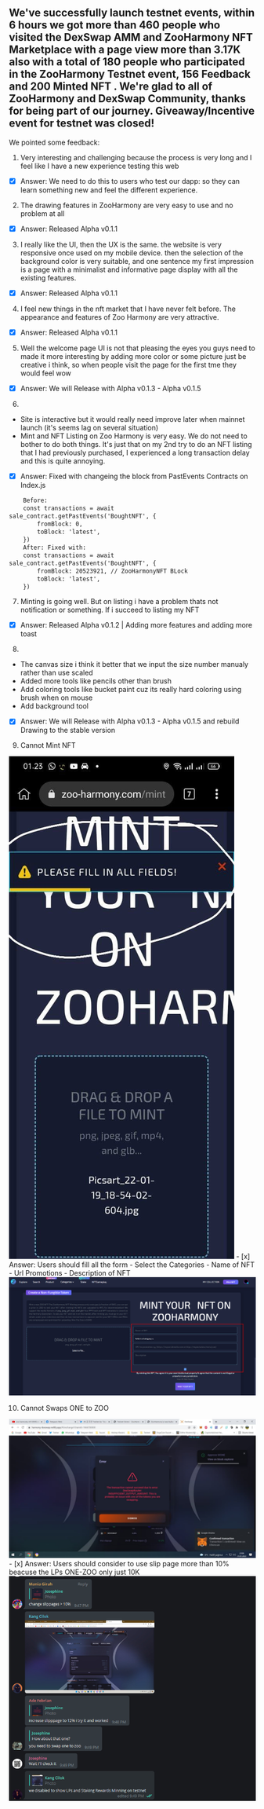 ## We've successfully launch testnet events, within 6 hours we got more than 460 people who visited the DexSwap AMM and ZooHarmony NFT Marketplace with a page view more than 3.17K also with a total of 180 people who participated in the ZooHarmony Testnet event, 156 Feedback and 200 Minted NFT . We're glad to all of ZooHarmony and DexSwap Community, thanks for being part of our journey. Giveaway/Incentive event for testnet was closed! 

We pointed some feedback:

1. Very interesting and challenging because the process is very long and I feel like I have a new experience testing this web
- [x] Answer: We need to do this to users who test our dapp: so they can learn something new and feel the different experience.

2. The drawing features in ZooHarmony are very easy to use and no problem at all
- [x] Answer: Released Alpha v0.1.1

3. I really like the UI, then the UX is the same. the website is very responsive once used on my mobile device. then the selection of the background color is very suitable, and one sentence my first impression is a page with a minimalist and informative page display with all the existing features.
- [x] Answer: Released Alpha v0.1.1

4. I feel new things in the nft market that I have never felt before. The appearance and features of Zoo Harmony are very attractive.
- [x] Answer: Released Alpha v0.1.1

5. Well the welcome page UI is not that pleasing the eyes you guys need to made it more interesting by adding more color or some picture just be creative i think, so when people visit the page for the first tme they would feel wow
- [x] Answer: We will Release with Alpha v0.1.3 - Alpha v0.1.5

6. 
- Site is interactive but it would really need improve later when mainnet launch (it's seems lag on several situation)
- Mint and NFT Listing on Zoo Harmony is very easy. We do not need to bother to do both things. It's just that on my 2nd try to do an NFT listing that I had previously purchased, I experienced a long transaction delay and this is quite annoying.
- [x] Answer: Fixed with changeing the block from PastEvents Contracts on Index.js
```
    Before:
    const transactions = await sale_contract.getPastEvents('BoughtNFT', {
        fromBlock: 0,
        toBlock: 'latest',
    })
    After: Fixed with:
    const transactions = await sale_contract.getPastEvents('BoughtNFT', {
        fromBlock: 20523921, // ZooHarmonyNFT BLock
        toBlock: 'latest',
    })
```
7. Minting is going well. But on listing i have a problem thats not notification or something. If i succeed to listing my NFT
- [x] Answer: Released Alpha v0.1.2 | Adding more features and adding more toast

8. 
- The canvas size i think it better that we input the size number manualy rather than use scaled 
- Added more tools like pencils other than brush
- Add coloring tools like bucket paint cuz its really hard coloring using brush when on mouse
- Add background tool 
- [x] Answer: We will Release with Alpha v0.1.3 - Alpha v0.1.5 and rebuild Drawing to the stable version


9. Cannot Mint NFT
<img src="https://raw.githubusercontent.com/ZooHarmony/Feedback-ForMetrics/main/1.jpg">
- [x] Answer: Users should fill all the form
- Select the Categories 
- Name of NFT
- Url Promotions
- Description of NFT
<img src="https://raw.githubusercontent.com/ZooHarmony/Feedback-ForMetrics/main/fixed1.png">

10. Cannot Swaps ONE to ZOO
<img src="https://raw.githubusercontent.com/ZooHarmony/Feedback-ForMetrics/main/3.jpg">
- [x] Answer: Users should consider to use slip page more than 10% beacuse the LPs ONE-ZOO only just 10K
<img src="https://raw.githubusercontent.com/ZooHarmony/Feedback-ForMetrics/main/4.png">
